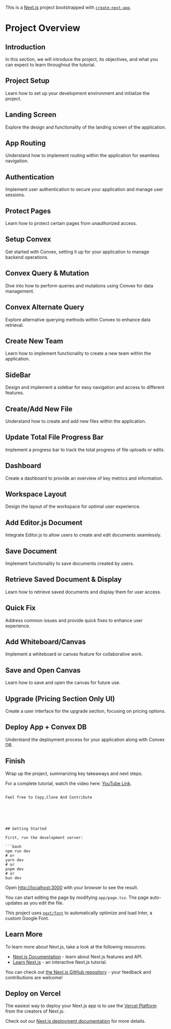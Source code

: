 This is a [Next.js](https://nextjs.org/) project bootstrapped with [`create-next-app`](https://github.com/vercel/next.js/tree/canary/packages/create-next-app).



# Project Overview

## Introduction
In this section, we will introduce the project, its objectives, and what you can expect to learn throughout the tutorial.

## Project Setup
Learn how to set up your development environment and initialize the project.

## Landing Screen
Explore the design and functionality of the landing screen of the application.

## App Routing
Understand how to implement routing within the application for seamless navigation.

## Authentication
Implement user authentication to secure your application and manage user sessions.

## Protect Pages
Learn how to protect certain pages from unauthorized access.

## Setup Convex
Get started with Convex, setting it up for your application to manage backend operations.

## Convex Query & Mutation
Dive into how to perform queries and mutations using Convex for data management.

## Convex Alternate Query
Explore alternative querying methods within Convex to enhance data retrieval.

## Create New Team
Learn how to implement functionality to create a new team within the application.

## SideBar
Design and implement a sidebar for easy navigation and access to different features.

## Create/Add New File
Understand how to create and add new files within the application.

## Update Total File Progress Bar
Implement a progress bar to track the total progress of file uploads or edits.

## Dashboard
Create a dashboard to provide an overview of key metrics and information.

## Workspace Layout
Design the layout of the workspace for optimal user experience.

## Add Editor.js Document
Integrate Editor.js to allow users to create and edit documents seamlessly.

## Save Document
Implement functionality to save documents created by users.

## Retrieve Saved Document & Display
Learn how to retrieve saved documents and display them for user access.

## Quick Fix
Address common issues and provide quick fixes to enhance user experience.

## Add Whiteboard/Canvas
Implement a whiteboard or canvas feature for collaborative work.

## Save and Open Canvas
Learn how to save and open the canvas for future use.

## Upgrade (Pricing Section Only UI)
Create a user interface for the upgrade section, focusing on pricing options.

## Deploy App + Convex DB
Understand the deployment process for your application along with Convex DB.

## Finish
Wrap up the project, summarizing key takeaways and next steps.

For a complete tutorial, watch the video here: [YouTube Link](https://www.youtube.com/@raushang4).
```

Feel free to Copy,Clone And Contribute 






## Getting Started

First, run the development server:

```bash
npm run dev
# or
yarn dev
# or
pnpm dev
# or
bun dev
```

Open [http://localhost:3000](http://localhost:3000) with your browser to see the result.

You can start editing the page by modifying `app/page.tsx`. The page auto-updates as you edit the file.

This project uses [`next/font`](https://nextjs.org/docs/basic-features/font-optimization) to automatically optimize and load Inter, a custom Google Font.

## Learn More

To learn more about Next.js, take a look at the following resources:

- [Next.js Documentation](https://nextjs.org/docs) - learn about Next.js features and API.
- [Learn Next.js](https://nextjs.org/learn) - an interactive Next.js tutorial.

You can check out [the Next.js GitHub repository](https://github.com/vercel/next.js/) - your feedback and contributions are welcome!

## Deploy on Vercel

The easiest way to deploy your Next.js app is to use the [Vercel Platform](https://vercel.com/new?utm_medium=default-template&filter=next.js&utm_source=create-next-app&utm_campaign=create-next-app-readme) from the creators of Next.js.

Check out our [Next.js deployment documentation](https://nextjs.org/docs/deployment) for more details.


















